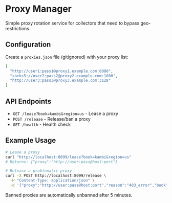 # Proxy Manager

Simple proxy rotation service for collectors that need to bypass geo-restrictions.

## Configuration

Create a `proxies.json` file (gitignored) with your proxy list:

```json
[
  "http://user1:pass1@proxy1.example.com:8080",
  "socks5://user2:pass2@proxy2.example.com:1080",
  "http://user3:pass3@proxy3.example.com:3128"
]
```

## API Endpoints

- `GET /lease?book=kambi&region=us` - Lease a proxy
- `POST /release` - Release/ban a proxy
- `GET /health` - Health check

## Example Usage

```bash
# Lease a proxy
curl "http://localhost:8099/lease?book=kambi&region=us"
# Returns: {"proxy":"http://user:pass@host:port"}

# Release a problematic proxy
curl -X POST http://localhost:8099/release \
  -H "Content-Type: application/json" \
  -d '{"proxy":"http://user:pass@host:port","reason":"403_error","book":"kambi"}'
```

Banned proxies are automatically unbanned after 5 minutes.
